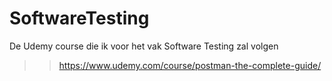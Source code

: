 # SoftwareTesting

De Udemy course die ik voor het vak Software Testing zal volgen
>> https://www.udemy.com/course/postman-the-complete-guide/
